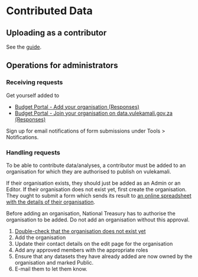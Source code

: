# Contributed Data

## Uploading as a contributor

See the [guide](https://vulekamali.gov.za/learning-resources/guides/contributed-data-analysis/).

## Operations for administrators

### Receiving requests

Get yourself added to

* [Budget Portal - Add your organisation \(Responses\)](https://docs.google.com/spreadsheets/d/1VQmoAQVf4rskF48JXmY1OIEnBj4QMholLQ-wNPp0tbw/edit#gid=246380462)
* [Budget Portal - Join your organisation on data.vulekamali.gov.za \(Responses\)](https://docs.google.com/spreadsheets/d/1HDk_qsZohpmBRNQICbCIRMU4BivWs4s6569vCH9re1Y/edit#gid=246380462)

Sign up for email notifications of form submissions under Tools &gt; Notifications.

### Handling requests

To be able to contribute data/analyses, a contributor must be added to an organisation for which they are authorised to publish on vulekamali.

If their organisation exists, they should just be added as an Admin or an Editor. If their organisation does not exist yet, first create the organisation. They ought to submit a form which sends its result to [an online spreadsheet with the details of their organisation](https://docs.google.com/spreadsheets/d/1VQmoAQVf4rskF48JXmY1OIEnBj4QMholLQ-wNPp0tbw/edit#gid=246380462).

Before adding an organisation, National Treasury has to authorise the organisation to be added. Do not add an organisation without this approval.

1. [Double-check that the organisation does not exist yet](https://data.vulekamali.gov.za/organization)
2. Add the organisation
3. Update their contact details on the edit page for the organisation
4. Add any approved members with the appropriate roles
5. Ensure that any datasets they have already added are now owned by the organisation and marked Public.
6. E-mail them to let them know.

